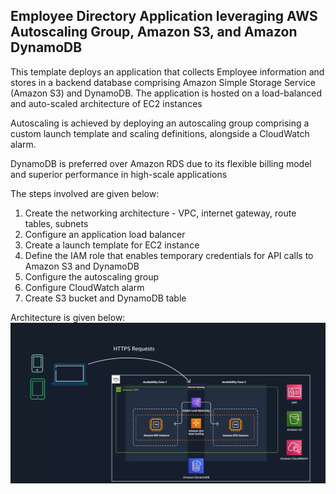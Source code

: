 ## Employee Directory Application leveraging AWS Autoscaling Group, Amazon S3, and Amazon DynamoDB

This template deploys an application that collects Employee information and stores in a backend database comprising Amazon Simple Storage Service (Amazon S3) and DynamoDB. The application is hosted on a load-balanced and auto-scaled architecture of EC2 instances

Autoscaling is achieved by deploying an autoscaling group comprising a custom launch template and scaling definitions, alongside a CloudWatch alarm.

DynamoDB is preferred over Amazon RDS due to its flexible billing model and superior performance in high-scale applications

The steps involved are given below:
1. Create the networking architecture - VPC, internet gateway, route tables, subnets
2. Configure an application load balancer
3. Create a launch template for EC2 instance
4. Define the IAM role that enables temporary credentials for API calls to Amazon S3 and DynamoDB
5. Configure the autoscaling group
6. Configure CloudWatch alarm
7. Create S3 bucket and DynamoDB table

Architecture is given below:
![Solution Architecture](https://github.com/adejokun/Infrastructure-as-Code/blob/main/Image/Architecture.png)